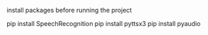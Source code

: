 install packages before running the project

pip install SpeechRecognition
pip install pyttsx3
pip install pyaudio
